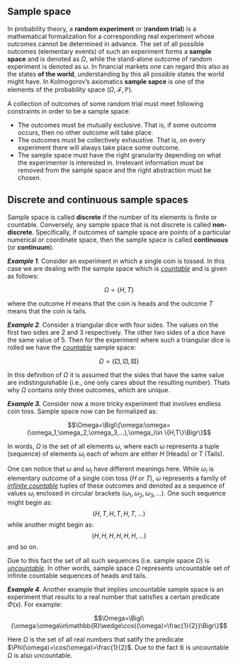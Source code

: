 ## Sample space

In probability theory, a **random experiment** or (**random trial**) is a mathematical formalization for a corresponding real experiment whose outcomes cannot be determined in advance. The set of all possible outcomes (elementary events) of such an experiment forms a **sample space** and is denoted as $\Omega$, while the stand-alone outcome of random experiment is denoted as $\omega$. In financial markets one can regard this also as the states **of the world**, understanding by this all possible states the world might have. In Kolmogorov’s axiomatics **sample sapce** is one of the elements of the probability space $(\Omega, \mathcal{F}, \mathbb{P})$. 

A collection of outcomes of some random trial must meet following constraints in order to be a sample space:
- The outcomes must be mutually exclusive.  That is, if some outcome occurs, then no other outcome will take place.
- The outcomes must be collectively exhaustive. That is, on every experiment  there will always take place some outcome.
- The sample space must have the right granularity depending on what the experimenter is interested in. Irrelevant information must be removed from the sample space and the right abstraction must be chosen.


## Discrete and continuous sample spaces
Sample space is called **discrete** if the number of its elements is finite or countable. Conversely, any sample space that is not discrete is called **non-discrete**. Specifically, if outcomes of sample space are points of a particular numerical or coordinate space, then the sample space is called **continuous** (or **continuum**).

***Example 1***. Consider an experiment in which a single coin is tossed. In this case we are dealing with the sample space which is <ins>*countable*</ins> and is given as follows: 
```math 
\Omega=\{H,T\}
``` 
where the outcome $H$ means that the coin is heads and the outcome $T$ means that the coin is tails. 

***Example 2***. Consider a triangular dice with four sides. The values on the first two sides are 2 and 3 respectively. The other two sides of a dice have the same value of 5. Then for the experiment where such a triangular dice is rolled we have the <ins>*countable*</ins> sample space:
```math 
\Omega=\bigl\{⚁,⚂,⚄\bigr\}
``` 
In this definition of $\Omega$ it is assumed that the sides that have the same value are indistinguishable (i.e., one only cares about the resulting number). Thats why $\Omega$ contains only three outcomes, which are unique.

***Example 3.*** Consider now a more tricky experiment that involves endless coin toss. Sample space now can be formalized as: 
```math
\Omega=\Bigl\{\omega:\omega=(\omega_1,\omega_2,\omega_3,...),\omega_i\in \{H,T\}\Bigr\}
``` 
In words, $\Omega$ is the set of all elements $\omega$, where each $\omega$ represents a tuple (sequence) of elements $\omega_i$ each of whom are either $H$ (Heads) or $T$ (Tails). 

One can notice that $\omega$ and $\omega_i$ have different meanings here. While $\omega_i$ is elementary outcome of a single coin toss ($H$ or $T$),  $\omega$ represents a family of <ins>*infinite countable*</ins> tuples of these outcomes and denoted as a sequence of values $\omega_i$ enclosed in circular brackets $(\omega_1,\omega_2,\omega_3,...)$. One such sequence might begin as: $$(H,T,H,T,H,T,…)$$ while another might begin as: $$(H,H,H,H,H,H,…)$$ and so on. 

Due to this fact the set of all such sequences (i.e. sample space $\Omega$) is <ins>*uncountable*</ins>. In other words, sample space $\Omega$ represents uncountable set of infinite countable sequences of heads and tails.

***Example 4***. Another example that implies uncountable sample space is an experiment that results to a real number that satisfies a certain predicate $\Phi(x)$. For example:
```math
\Omega=\Bigl\{\omega:\omega\in\mathbb{R}\wedge\cos{(\omega)>\frac{1}{2}}\Bigr\}
``` 
Here $\Omega$ is the set of all real numbers that satify the predicate $\Phi(\omega)=\cos(\omega)>\frac{1}{2}$. Due to the fact $\mathbb{R}$ is uncountable $\Omega$ is also uncountable. 







<!---
## Power set

The number of elements of a finite set is a natural number (possibly zero) and is called the cardinality (or the cardinal number) of the set.
--->

